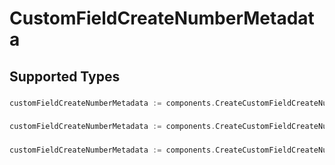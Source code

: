 # CustomFieldCreateNumberMetadata


## Supported Types

### 

```go
customFieldCreateNumberMetadata := components.CreateCustomFieldCreateNumberMetadataStr(string{/* values here */})
```

### 

```go
customFieldCreateNumberMetadata := components.CreateCustomFieldCreateNumberMetadataInteger(int64{/* values here */})
```

### 

```go
customFieldCreateNumberMetadata := components.CreateCustomFieldCreateNumberMetadataBoolean(bool{/* values here */})
```

